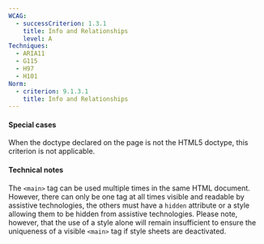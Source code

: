 ```yaml
---
WCAG:
  - successCriterion: 1.3.1
    title: Info and Relationships
    level: A
Techniques:
  - ARIA11
  - G115
  - H97
  - H101
Norm:
  - criterion: 9.1.3.1
    title: Info and Relationships
---
```


#### Special cases

When the doctype declared on the page is not the HTML5 doctype, this criterion is not applicable.

#### Technical notes

The `<main>` tag can be used multiple times in the same HTML document. However, there can only be one tag at all times visible and readable by assistive technologies, the others must have a `hidden` attribute or a style allowing them to be hidden from assistive technologies. Please note, however, that the use of a style alone will remain insufficient to ensure the uniqueness of a visible `<main>` tag if style sheets are deactivated.
